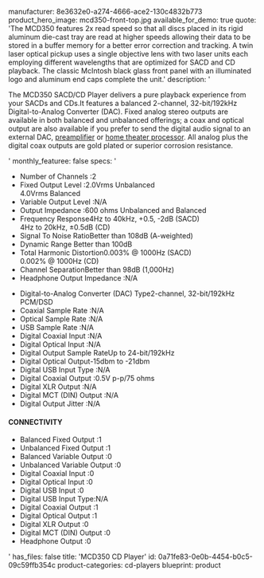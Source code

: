 manufacturer: 8e3632e0-a274-4666-ace2-130c4832b773
product_hero_image: mcd350-front-top.jpg
available_for_demo: true
quote: 'The MCD350 features 2x read speed so that all discs placed in its rigid aluminum die-cast tray are read at higher speeds allowing their data to be stored in a buffer memory for a better error correction and tracking. A twin laser optical pickup uses a single objective lens with two laser units each employing different wavelengths that are optimized for SACD and CD playback. The classic McIntosh black glass front panel with an illuminated logo and aluminum end caps complete the unit.'
description: '<p>The MCD350 SACD/CD Player delivers a pure playback experience from your SACDs and CDs.It features a balanced 2-channel, 32-bit/192kHz Digital-to-Analog Converter (DAC). Fixed analog stereo outputs are available in both balanced and unbalanced offerings; a coax and optical output are also available if you prefer to send the digital audio signal to an external DAC,&nbsp;<a href="https://www.mcintoshlabs.com/products/preamplifiers">preamplifier</a>&nbsp;or&nbsp;<a href="https://www.mcintoshlabs.com/products/home-theater-processors">home theater processor</a>. All analog plus the digital coax outputs are gold plated or superior corrosion resistance.</p>'
monthly_featuree: false
specs: '<ul><li>Number of Channels :2</li><li>Fixed Output Level :2.0Vrms Unbalanced<br>4.0Vrms Balanced</li><li>Variable Output Level :N/A</li><li>Output Impedance :600 ohms Unbalanced and Balanced</li><li>Frequency Response4Hz to 40kHz, +0.5, -2dB (SACD)<br>4Hz to 20kHz, ±0.5dB (CD)</li><li>Signal To Noise RatioBetter than 108dB (A-weighted)</li><li>Dynamic Range Better than 100dB</li><li>Total Harmonic Distortion0.003% @ 1000Hz (SACD)<br>0.002% @ 1000Hz (CD)</li><li>Channel SeparationBetter than 98dB (1,000Hz)</li><li>Headphone Output Impedance :N/A</li></ul><ul><li>Digital-to-Analog Converter (DAC) Type2-channel, 32-bit/192kHz PCM/DSD</li><li>Coaxial Sample Rate :N/A</li><li>Optical Sample Rate :N/A</li><li>USB Sample Rate :N/A</li><li>Digital Coaxial Input :N/A</li><li>Digital Optical Input :N/A</li><li>Digital Output Sample RateUp to 24-bit/192kHz</li><li>Digital Optical Output-15dbm to -21dbm</li><li>Digital USB Input Type :N/A</li><li>Digital Coaxial Output :0.5V p-p/75 ohms</li><li>Digital XLR Output :N/A</li><li>Digital MCT (DIN) Output :N/A</li><li>Digital Output Jitter :N/A</li></ul><h4>CONNECTIVITY</h4><ul><li>Balanced Fixed Output :1</li><li>Unbalanced Fixed Output :1</li><li>Balanced Variable Output :0</li><li>Unbalanced Variable Output :0</li><li>Digital Coaxial Input :0</li><li>Digital Optical Input :0</li><li>Digital USB Input :0</li><li>Digital USB Input Type:N/A</li><li>Digital Coaxial Output :1</li><li>Digital Optical Output :1</li><li>Digital XLR Output :0</li><li>Digital MCT (DIN) Output :0</li><li>Headphone Output :0</li></ul>'
has_files: false
title: 'MCD350 CD Player'
id: 0a71fe83-0e0b-4454-b0c5-09c59ffb354c
product-categories: cd-players
blueprint: product
